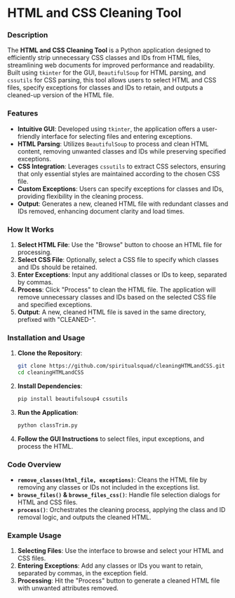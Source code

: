 # HTML and CSS Cleaning Tool

### Description

The **HTML and CSS Cleaning Tool** is a Python application designed to efficiently strip unnecessary CSS classes and IDs from HTML files, streamlining web documents for improved performance and readability. Built using `tkinter` for the GUI, `BeautifulSoup` for HTML parsing, and `cssutils` for CSS parsing, this tool allows users to select HTML and CSS files, specify exceptions for classes and IDs to retain, and outputs a cleaned-up version of the HTML file.

### Features

- **Intuitive GUI**: Developed using `tkinter`, the application offers a user-friendly interface for selecting files and entering exceptions.
- **HTML Parsing**: Utilizes `BeautifulSoup` to process and clean HTML content, removing unwanted classes and IDs while preserving specified exceptions.
- **CSS Integration**: Leverages `cssutils` to extract CSS selectors, ensuring that only essential styles are maintained according to the chosen CSS file.
- **Custom Exceptions**: Users can specify exceptions for classes and IDs, providing flexibility in the cleaning process.
- **Output**: Generates a new, cleaned HTML file with redundant classes and IDs removed, enhancing document clarity and load times.

### How It Works

1. **Select HTML File**: Use the "Browse" button to choose an HTML file for processing.
2. **Select CSS File**: Optionally, select a CSS file to specify which classes and IDs should be retained.
3. **Enter Exceptions**: Input any additional classes or IDs to keep, separated by commas.
4. **Process**: Click "Process" to clean the HTML file. The application will remove unnecessary classes and IDs based on the selected CSS file and specified exceptions.
5. **Output**: A new, cleaned HTML file is saved in the same directory, prefixed with "CLEANED-".

### Installation and Usage

1. **Clone the Repository**:
   ```bash
   git clone https://github.com/spiritualsquad/cleaningHTMLandCSS.git
   cd cleaningHTMLandCSS
   ```

2. **Install Dependencies**:
   ```bash
   pip install beautifulsoup4 cssutils
   ```

3. **Run the Application**:
   ```bash
   python classTrim.py
   ```

4. **Follow the GUI Instructions** to select files, input exceptions, and process the HTML.

### Code Overview

- **`remove_classes(html_file, exceptions)`**: Cleans the HTML file by removing any classes or IDs not included in the exceptions list.
- **`browse_files()` & `browse_files_css()`**: Handle file selection dialogs for HTML and CSS files.
- **`process()`**: Orchestrates the cleaning process, applying the class and ID removal logic, and outputs the cleaned HTML.

### Example Usage

1. **Selecting Files**: Use the interface to browse and select your HTML and CSS files.
2. **Entering Exceptions**: Add any classes or IDs you want to retain, separated by commas, in the exception field.
3. **Processing**: Hit the "Process" button to generate a cleaned HTML file with unwanted attributes removed.

